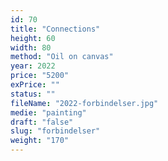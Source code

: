 ```yaml
---
id: 70
title: "Connections"
height: 60
width: 80
method: "Oil on canvas"
year: 2022
price: "5200"
exPrice: ""
status: ""
fileName: "2022-forbindelser.jpg"
medie: "painting"
draft: "false"
slug: "forbindelser"
weight: "170"
---
```

